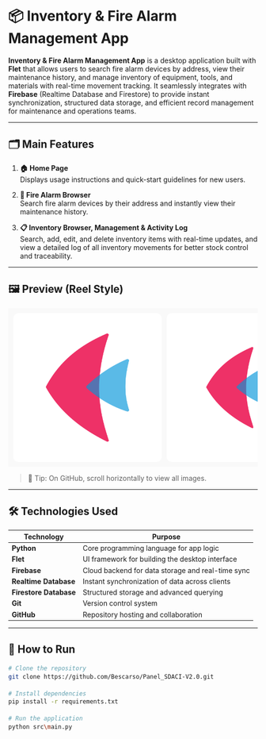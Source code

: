 # 📦 Inventory & Fire Alarm Management App

**Inventory & Fire Alarm Management App** is a desktop application built with **Flet** that allows users to search fire alarm devices by address, view their maintenance history, and manage inventory of equipment, tools, and materials with real-time movement tracking. It seamlessly integrates with **Firebase** (Realtime Database and Firestore) to provide instant synchronization, structured data storage, and efficient record management for maintenance and operations teams.

---

## 🗂 Main Features

1. **🏠 Home Page**  
   Displays usage instructions and quick-start guidelines for new users.

2. **🚨 Fire Alarm Browser**  
   Search fire alarm devices by their address and instantly view their maintenance history.

3. **📋 Inventory Browser, Management & Activity Log**  
   Search, add, edit, and delete inventory items with real-time updates, and view a detailed log of all inventory movements for better stock control and traceability.

---

## 🖼 Preview (Reel Style)

<div style="display: flex; overflow-x: auto; gap: 10px; padding: 10px; background-color: #f9f9f9;">
  <img src="src\assets\icon.png" alt="Home Page" width="300" style="border-radius: 10px;">
  <img src="src\assets\splash_android.png" alt="Fire Alarm Browser" width="300" style="border-radius: 10px;">
  <img src="images/inventory_section.png" alt="Inventory Management" width="300" style="border-radius: 10px;">
  <img src="images/movement_tracking.png" alt="Inventory Movement Tracking" width="300" style="border-radius: 10px;">
</div>

> 📌 Tip: On GitHub, scroll horizontally to view all images.

---

## 🛠 Technologies Used

| Technology        | Purpose |
|-------------------|---------|
| **Python**        | Core programming language for app logic |
| **Flet**          | UI framework for building the desktop interface |
| **Firebase**      | Cloud backend for data storage and real-time sync |
| **Realtime Database** | Instant synchronization of data across clients |
| **Firestore Database** | Structured storage and advanced querying |
| **Git**           | Version control system |
| **GitHub**        | Repository hosting and collaboration |

---

## 🚀 How to Run

```bash
# Clone the repository
git clone https://github.com/Bescarso/Panel_SDACI-V2.0.git

# Install dependencies
pip install -r requirements.txt

# Run the application
python src\main.py
